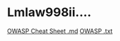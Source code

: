 # Lmlaw998ii....
[OWASP Cheat Sheet .md](https://github.com/fightMMC0lub/xkiosnuyc/blob/main/OWSAP.md)
[OWASP .txt](https://github.com/fightMMC0lub/xkiosnuyc/blob/main/owsap.txt)
